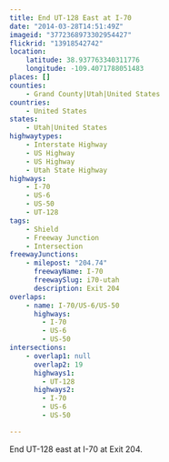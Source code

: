 ```yaml
---
title: End UT-128 East at I-70
date: "2014-03-28T14:51:49Z"
imageid: "3772368973302954427"
flickrid: "13918542742"
location:
    latitude: 38.937763340311776
    longitude: -109.4071788051483
places: []
counties:
    - Grand County|Utah|United States
countries:
    - United States
states:
    - Utah|United States
highwaytypes:
    - Interstate Highway
    - US Highway
    - US Highway
    - Utah State Highway
highways:
    - I-70
    - US-6
    - US-50
    - UT-128
tags:
    - Shield
    - Freeway Junction
    - Intersection
freewayJunctions:
    - milepost: "204.74"
      freewayName: I-70
      freewaySlug: i70-utah
      description: Exit 204
overlaps:
    - name: I-70/US-6/US-50
      highways:
        - I-70
        - US-6
        - US-50
intersections:
    - overlap1: null
      overlap2: 19
      highways1:
        - UT-128
      highways2:
        - I-70
        - US-6
        - US-50

---
```

End UT-128 east at I-70 at Exit 204.